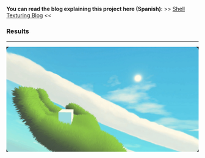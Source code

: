**You can read the blog explaining this project here (Spanish)**: >> [Shell Texturing Blog](https://sara01-s.github.io/Portfolio/blogs/shell-texturing/) <<

### Results
---
![Shell Texturing](tex_result.png)
